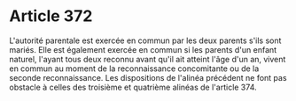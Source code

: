 # Article 372

L'autorité parentale est exercée en commun par les deux parents s'ils sont mariés.   Elle est également exercée en commun si les parents d'un enfant naturel, l'ayant tous deux reconnu avant qu'il ait atteint l'âge d'un an, vivent en commun au moment de la reconnaissance concomitante ou de la seconde reconnaissance.   Les dispositions de l'alinéa précédent ne font pas obstacle à celles des troisième et quatrième alinéas de l'article 374.